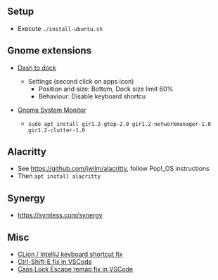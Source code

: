 ## Setup
- Execute `./install-ubuntu.sh`

## Gnome extensions
- [Dash to dock](https://extensions.gnome.org/extension/307/dash-to-dock/)
  - Settings (second click on apps icon) 
      - Position and size: Bottom, Dock size limit 60%
      - Behaviour: Disable keyboard shortcu

- [Gnome System Monitor](https://extensions.gnome.org/extension/120/system-monitor/)
  - `sudo apt install gir1.2-gtop-2.0 gir1.2-networkmanager-1.0  gir1.2-clutter-1.0`

## Alacritty
- See https://github.com/jwilm/alacritty, follow Pop!_OS instructions
- Then `apt install alacritty`

## Synergy
- https://symless.com/synergy

## Misc
- [CLion / IntelliJ keyboard shortcut fix](https://askubuntu.com/questions/412046/unable-to-use-intellij-idea-keyboard-shortcuts-on-ubuntu/738479)
- [Ctrl-Shift-E fix in VSCode](https://github.com/Microsoft/vscode/issues/48480)
- [Caps Lock Escape remap fix in VSCode](https://github.com/VSCodeVim/Vim/issues/854)
